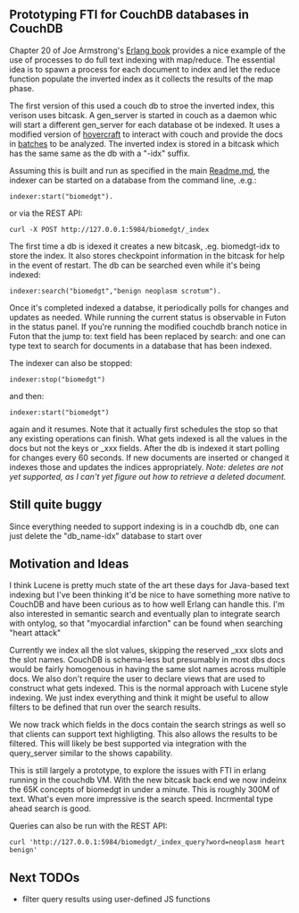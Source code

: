 ## Prototyping FTI for CouchDB databases in CouchDB

Chapter 20 of Joe Armstrong's <a href="http://www.pragprog.com/titles/jaerlang/programming-erlang">Erlang book</a> provides a nice example of the use of processes to do full text indexing with map/reduce. The essential idea is to spawn a process for each document to index and let the reduce function populate the inverted index as it collects the results of the map phase. 

The first version of this used a couch db to stroe the inverted index, this verison uses bitcask. A gen_server is started in couch as a daemon whic will start a different gen_server for each database ot be indexed. It uses a modified version of <a href="http://github.com/jchris/hovercraft">hovercraft</a> to interact with couch and provide the docs in <a href="http://github.com/bdionne/bitstore/blob/bitcast/src/search/indexer_couchdb_crawler.erl">batches</a> to be analyzed. The inverted index is stored in a bitcask which has the same same as the db with a "-idx" suffix.

Assuming this is built and run as specified in the main [Readme.md](http://github.com/bdionne/bitstore/tree/bitcask), the indexer can be started on a database from the command line, .e.g.:

    indexer:start("biomedgt").

or via the REST API:

    curl -X POST http://127.0.0.1:5984/biomedgt/_index

The first time a db is idexed it creates a new bitcask, .eg. biomedgt-idx to store the index. It also stores checkpoint information in the bitcask for help in the event of restart. The db can be searched even while it's being indexed:

    indexer:search("biomedgt","benign neoplasm scrotum").

Once it's completed indexed a databse, it periodically polls for changes and updates as needed. While running the current status is observable in Futon in the status panel. If you're running the modified couchdb branch notice in Futon that the jump to: text field has been replaced by search: and one can type text to search for documents in a database that has been indexed.

The indexer can also be stopped:

    indexer:stop("biomedgt") 

and then:

    indexer:start("biomedgt") 

again and it resumes. Note that it actually first schedules the stop so that any existing operations can finish. What gets indexed is all the values in the docs but not the keys or _xxx fields. After the db is indexed it start polling for changes every 60 seconds. If new documents are inserted or changed it indexes those and updates the indices appropriately. *Note: deletes are not yet supported, as I can't yet figure out how to retrieve a deleted document.*

## Still quite buggy

Since everything needed to support indexing is in a couchdb db, one can just delete the "db_name-idx" database to start over

## Motivation and Ideas

I think Lucene is pretty much state of the art these days for Java-based text indexing but I've been thinking it'd be nice to have something more native to CouchDB and have been curious as to how well Erlang can handle this. I'm also interested in semantic search and eventually plan to integrate search with ontylog, so that "myocardial infarction" can be found when searching "heart attack"

Currently we index all the slot values, skipping the reserved _xxx slots and the slot names. CouchDB is schema-less but presumably in most dbs docs would be fairly homogenous in having the same slot names across multiple docs. We also don't require the user to declare views that are used to construct what gets indexed. This is the normal approach with Lucene style indexing. We just index everything and think it might be useful to allow filters to be defined that run over the search results.

We now track which fields in the docs contain the search strings as well so that clients can support text highligting. This also allows the results to be filtered. This will likely be best supported via integration with the query_server similar to the shows capability.

This is still largely a prototype, to explore the issues with FTI in erlang running in the couchdb VM.
With the new bitcask back end we now indeinx the 65K concepts of biomedgt in under a minute. This is roughly 300M of text. What's even more impressive is the search speed. Incrmental type ahead search is good. 

Queries can also be run with the REST API:

    curl 'http://127.0.0.1:5984/biomedgt/_index_query?word=neoplasm heart benign'

## Next TODOs

* filter query results using user-defined JS functions








 
